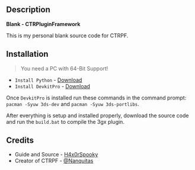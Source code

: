 ## Description
**Blank - CTRPluginFramework**

This is my personal blank source code for CTRPF.

## Installation
> You need a PC with 64-Bit Support!

* `Install Python` - [Download](https://www.python.org/downloads/)
* `Install DevkitPro` - [Download](https://github.com/devkitPro/installer/releases)

Once `DevkitPro` is installed run these commands in the command prompt: `pacman -Syuw 3ds-dev` and `pacman -Syuw 3ds-portlibs`.

After everything is setup and installed properly, download the source code and run the `build.bat` to compile the 3gx plugin.

## Credits

* Guide and Source - [H4x0rSpooky](https://www.youtube.com/channel/UC-SFdCwwq3H1wJNKCsKMGPw)
* Creator of CTRPF - [@Nanquitas](https://github.com/Nanquitas)
